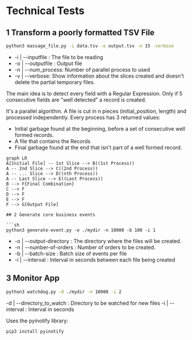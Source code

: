 
# Technical Tests

## 1 Transform a poorly formatted TSV File

```sh
python3 massage_file.py -i data.tsv -o output.tsv -n 15 -verbose
```

 - -i | --inputfile  : The file to be reading
 - -o | --outputfile : Output file
 - -n | --num_process: Number of parallel process to used
 - -v | --verbose: Show information about the slices created and doesn't delete the partial temporary files.

The main idea is to detect every field with a Regular Expression. Only if
5 consecutive fields are "well detected" a record is created.

It's a parallel algorithm. A file is cut in n pieces (initial_position, length)
and processed independently. Every process has 3 returned values:

- Initial garbage found at the beginning, before a set of consecutive well formed records.
- A file that contains the Records
- Final garbage found at the end that isn't part of a well formed record.

```mermaid
graph LR
A[Initial File] -- 1st Slice --> B((1st Process))
A -- 2nd Slice --> C((2nd Process))
A -- ... Slice --> D((nth Process))
A -- Last Slice --> E((Last Process))
B --> F{Final Combination}
C --> F
D --> F
E --> F
F --> G[Output File]

## 2 Generate core business events

```sh
python3 generate-event.py -o ./mydir -n 10000 -b 100 -i 1
```

 - -o | --output-directory   : The directory where the files will be created.
 -    -n | --number-of-orders   : Number of orders to be created.
 -    -b | --batch-size         : Batch size of events per file
 -    -i | --interval           : Interval in seconds between each file being created

## 3 Monitor App
```sh
python3 watchdog.py -d ./mydir -n 10000 -i 2
```
-d | --directory_to_watch : Directory to be watched for new files
-i | --interval           : Interval in seconds

Uses the pyinotify library:
```sh
pip3 install pyinotify
```
